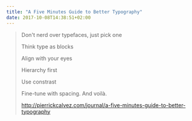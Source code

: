 ```yaml
---
title: "A Five Minutes Guide to Better Typography"
date: 2017-10-08T14:38:51+02:00
---
```


> Don't nerd over typefaces, just pick one
>
> Think type as blocks
>
> Align with your eyes
>
> Hierarchy first
>
> Use constrast
>
> Fine-tune with spacing. And voilà.
>
> http://pierrickcalvez.com/journal/a-five-minutes-guide-to-better-typography
